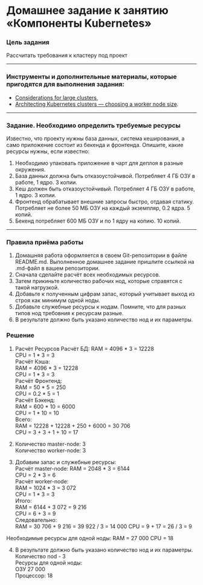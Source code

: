 # Домашнее задание к занятию «Компоненты Kubernetes»

### Цель задания

Рассчитать требования к кластеру под проект

------

### Инструменты и дополнительные материалы, которые пригодятся для выполнения задания:

- [Considerations for large clusters](https://kubernetes.io/docs/setup/best-practices/cluster-large/),
- [Architecting Kubernetes clusters — choosing a worker node size](https://learnk8s.io/kubernetes-node-size).

------

### Задание. Необходимо определить требуемые ресурсы
Известно, что проекту нужны база данных, система кеширования, а само приложение состоит из бекенда и фронтенда. Опишите, какие ресурсы нужны, если известно:

1. Необходимо упаковать приложение в чарт для деплоя в разные окружения. 
2. База данных должна быть отказоустойчивой. Потребляет 4 ГБ ОЗУ в работе, 1 ядро. 3 копии. 
3. Кеш должен быть отказоустойчивый. Потребляет 4 ГБ ОЗУ в работе, 1 ядро. 3 копии. 
4. Фронтенд обрабатывает внешние запросы быстро, отдавая статику. Потребляет не более 50 МБ ОЗУ на каждый экземпляр, 0.2 ядра. 5 копий. 
5. Бекенд потребляет 600 МБ ОЗУ и по 1 ядру на копию. 10 копий.

----

### Правила приёма работы

1. Домашняя работа оформляется в своем Git-репозитории в файле README.md. Выполненное домашнее задание пришлите ссылкой на .md-файл в вашем репозитории.
2. Сначала сделайте расчёт всех необходимых ресурсов.
3. Затем прикиньте количество рабочих нод, которые справятся с такой нагрузкой.
4. Добавьте к полученным цифрам запас, который учитывает выход из строя как минимум одной ноды. 
5. Добавьте служебные ресурсы к нодам. Помните, что для разных типов нод требовния к ресурсам разные. 
6. В результате должно быть указано количество нод и их параметры.


### Решение
1. Расчёт Ресурсов
Расчёт БД:
RAM = 4096 * 3 = 12228  
CPU = 1 * 3 = 3  
Расчёт Кэша:  
RAM = 4096 * 3 = 12228  
CPU = 1 * 3 = 3  
Расчёт Фронтенд:  
RAM = 50 * 5 = 250  
CPU = 0.2 * 5 = 1  
Расчёт Бэкенд:  
RAM = 600 * 10 = 6000  
CPU = 1 * 10 = 10  
Всего:  
RAM = 12228 + 12228 + 250 + 6000 = 30 706  
CPU = 3 + 3 + 1 + 10 = 17  

2. Количество master-node: 3  
Количество worker-node: 3  

3. Добавим запас и служебные ресурсы:  
Расчёт master-node:
RAM = 2048 * 3 = 6144  
CPU = 2 * 3 = 6  
Расчёт worker-node:  
RAM = 1024 * 3 = 3 072  
CPU = 1 * 3 = 3  
Итого:   
RAM = 6144 + 3 072 = 9 216  
CPU = 6 + 3 = 9  
Следовательно:  
RAM = 30 706 + 9 216 = 39 922 / 3 = 14 000
CPU = 9 + 17 = 26 / 3 = 9

Необходимые ресурсы для одной ноды:
RAM = 27 000
CPU = 18

4. В результате должно быть указано количество нод и их параметры.  
Количество nod - 3  
Ресурсы для одной ноды:  
ОЗУ 27 000  
Процессор: 18  